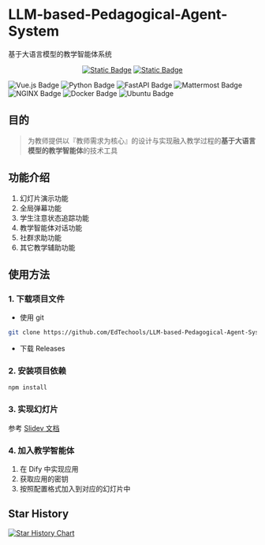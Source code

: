 # LLM-based-Pedagogical-Agent-System

基于大语言模型的教学智能体系统

<p align="center">
    <a href="https://ppt.edtools.top" target="_blank">
        <img alt="Static Badge" src="https://img.shields.io/badge/系统演示-f6f8fa"></a>
    <a href="https://docs.edtools.top" target="_blank">
        <img alt="Static Badge" src="https://img.shields.io/badge/dynamic/json?color=ff69b4&label=bilibili&query=data.stat.view&url=https%3A%2F%2Fapi.bilibili.com%2Fx%2Fweb-interface%2Fview%3Fbvid%3DBV1hryGYzEVN"></a>


</p>

![Vue.js Badge](https://img.shields.io/badge/Vue.js-4FC08D?logo=vuedotjs&logoColor=fff&style=for-the-badge)
![Python Badge](https://img.shields.io/badge/Python-3776AB?logo=python&logoColor=fff&style=for-the-badge)
![FastAPI Badge](https://img.shields.io/badge/FastAPI-009688?logo=fastapi&logoColor=fff&style=for-the-badge)
![Mattermost Badge](https://img.shields.io/badge/Mattermost-0058CC?logo=mattermost&logoColor=fff&style=for-the-badge)
![NGINX Badge](https://img.shields.io/badge/NGINX-009639?logo=nginx&logoColor=fff&style=for-the-badge)
![Docker Badge](https://img.shields.io/badge/Docker-2496ED?logo=docker&logoColor=fff&style=for-the-badge)
![Ubuntu Badge](https://img.shields.io/badge/Ubuntu-E95420?logo=ubuntu&logoColor=fff&style=for-the-badge)

## 目的

> 为教师提供以『教师需求为核心』的设计与实现融入教学过程的**基于大语言模型的教学智能体**的技术工具

## 功能介绍

1. 幻灯片演示功能
2. 全局弹幕功能
3. 学生注意状态追踪功能
4. 教学智能体对话功能
5. 社群求助功能
6. 其它教学辅助功能

## 使用方法

### 1. 下载项目文件
- 使用 git 
```bash
git clone https://github.com/EdTechools/LLM-based-Pedagogical-Agent-System.git
```
- 下载 Releases
### 2. 安装项目依赖
```bash
npm install
```
### 3. 实现幻灯片
参考 [Slidev 文档](https://cn.sli.dev/guide/)
### 4. 加入教学智能体
1. 在 Dify 中实现应用
2. 获取应用的密钥
3. 按照配置格式加入到对应的幻灯片中

## Star History

[![Star History Chart](https://api.star-history.com/svg?repos=EdTechools/LLM-based-Pedagogical-Agent-System&type=Date)](https://www.star-history.com/#EdTechools/LLM-based-Pedagogical-Agent-System&Date)